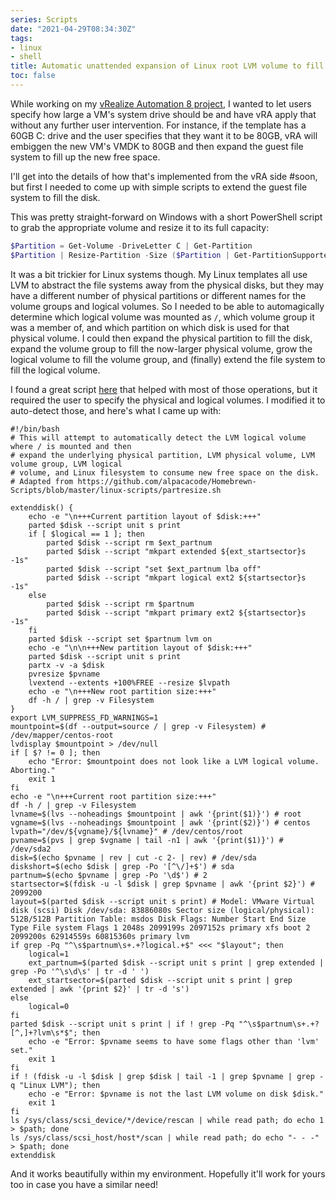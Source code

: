 ```yaml
---
series: Scripts
date: "2021-04-29T08:34:30Z"
tags:
- linux
- shell
title: Automatic unattended expansion of Linux root LVM volume to fill disk
toc: false
---
```


While working on my [vRealize Automation 8 project](/series/vra8), I wanted to let users specify how large a VM's system drive should be and have vRA apply that without any further user intervention. For instance, if the template has a 60GB C: drive and the user specifies that they want it to be 80GB, vRA will embiggen the new VM's VMDK to 80GB and then expand the guest file system to fill up the new free space.

I'll get into the details of how that's implemented from the vRA side #soon, but first I needed to come up with simple scripts to extend the guest file system to fill the disk.

This was pretty straight-forward on Windows with a short PowerShell script to grab the appropriate volume and resize it to its full capacity:
```powershell
$Partition = Get-Volume -DriveLetter C | Get-Partition
$Partition | Resize-Partition -Size ($Partition | Get-PartitionSupportedSize).sizeMax
```

It was a bit trickier for Linux systems though. My Linux templates all use LVM to abstract the file systems away from the physical disks, but they may have a different number of physical partitions or different names for the volume groups and logical volumes. So I needed to be able to automagically determine which logical volume was mounted as `/`, which volume group it was a member of, and which partition on which disk is used for that physical volume. I could then expand the physical partition to fill the disk, expand the volume group to fill the now-larger physical volume, grow the logical volume to fill the volume group, and (finally) extend the file system to fill the logical volume. 

I found a great script [here](https://github.com/alpacacode/Homebrewn-Scripts/blob/master/linux-scripts/partresize.sh) that helped with most of those operations, but it required the user to specify the physical and logical volumes. I modified it to auto-detect those, and here's what I came up with:

```shell
#!/bin/bash
# This will attempt to automatically detect the LVM logical volume where / is mounted and then 
# expand the underlying physical partition, LVM physical volume, LVM volume group, LVM logical
# volume, and Linux filesystem to consume new free space on the disk. 
# Adapted from https://github.com/alpacacode/Homebrewn-Scripts/blob/master/linux-scripts/partresize.sh

extenddisk() {
    echo -e "\n+++Current partition layout of $disk:+++"
    parted $disk --script unit s print
    if [ $logical == 1 ]; then
        parted $disk --script rm $ext_partnum
        parted $disk --script "mkpart extended ${ext_startsector}s -1s"
        parted $disk --script "set $ext_partnum lba off"
        parted $disk --script "mkpart logical ext2 ${startsector}s -1s"
    else
        parted $disk --script rm $partnum
        parted $disk --script "mkpart primary ext2 ${startsector}s -1s"
    fi
    parted $disk --script set $partnum lvm on
    echo -e "\n\n+++New partition layout of $disk:+++"
    parted $disk --script unit s print
    partx -v -a $disk
    pvresize $pvname
    lvextend --extents +100%FREE --resize $lvpath 
    echo -e "\n+++New root partition size:+++"
    df -h / | grep -v Filesystem
}
export LVM_SUPPRESS_FD_WARNINGS=1
mountpoint=$(df --output=source / | grep -v Filesystem) # /dev/mapper/centos-root
lvdisplay $mountpoint > /dev/null
if [ $? != 0 ]; then
    echo "Error: $mountpoint does not look like a LVM logical volume. Aborting."
    exit 1
fi
echo -e "\n+++Current root partition size:+++"
df -h / | grep -v Filesystem
lvname=$(lvs --noheadings $mountpoint | awk '{print($1)}') # root
vgname=$(lvs --noheadings $mountpoint | awk '{print($2)}') # centos
lvpath="/dev/${vgname}/${lvname}" # /dev/centos/root
pvname=$(pvs | grep $vgname | tail -n1 | awk '{print($1)}') # /dev/sda2
disk=$(echo $pvname | rev | cut -c 2- | rev) # /dev/sda 
diskshort=$(echo $disk | grep -Po '[^\/]+$') # sda
partnum=$(echo $pvname | grep -Po '\d$') # 2
startsector=$(fdisk -u -l $disk | grep $pvname | awk '{print $2}') # 2099200
layout=$(parted $disk --script unit s print) # Model: VMware Virtual disk (scsi) Disk /dev/sda: 83886080s Sector size (logical/physical): 512B/512B Partition Table: msdos Disk Flags: Number Start End Size Type File system Flags 1 2048s 2099199s 2097152s primary xfs boot 2 2099200s 62914559s 60815360s primary lvm
if grep -Pq "^\s$partnum\s+.+?logical.+$" <<< "$layout"; then
    logical=1
    ext_partnum=$(parted $disk --script unit s print | grep extended | grep -Po '^\s\d\s' | tr -d ' ')
    ext_startsector=$(parted $disk --script unit s print | grep extended | awk '{print $2}' | tr -d 's')
else
    logical=0
fi
parted $disk --script unit s print | if ! grep -Pq "^\s$partnum\s+.+?[^,]+?lvm\s*$"; then
    echo -e "Error: $pvname seems to have some flags other than 'lvm' set."
    exit 1
fi
if ! (fdisk -u -l $disk | grep $disk | tail -1 | grep $pvname | grep -q "Linux LVM"); then
    echo -e "Error: $pvname is not the last LVM volume on disk $disk."
    exit 1
fi
ls /sys/class/scsi_device/*/device/rescan | while read path; do echo 1 > $path; done
ls /sys/class/scsi_host/host*/scan | while read path; do echo "- - -" > $path; done
extenddisk
```

And it works beautifully within my environment. Hopefully it'll work for yours too in case you have a similar need!

